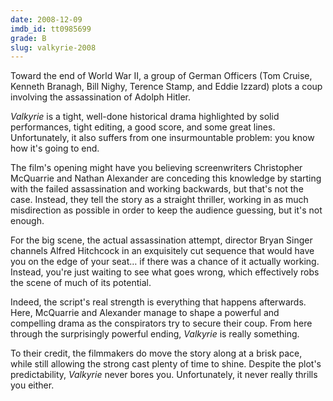 ```yaml
---
date: 2008-12-09
imdb_id: tt0985699
grade: B
slug: valkyrie-2008
---
```


Toward the end of World War II, a group of German Officers (Tom Cruise, Kenneth Branagh, Bill Nighy, Terence Stamp, and Eddie Izzard) plots a coup involving the assassination of Adolph Hitler.

_Valkyrie_ is a tight, well-done historical drama highlighted by solid performances, tight editing, a good score, and some great lines. Unfortunately, it also suffers from one insurmountable problem: you know how it's going to end.

The film's opening might have you believing screenwriters Christopher McQuarrie and Nathan Alexander are conceding this knowledge by starting with the failed assassination and working backwards, but that's not the case. Instead, they tell the story as a straight thriller, working in as much misdirection as possible in order to keep the audience guessing, but it's not enough.

For the big scene, the actual assassination attempt, director Bryan Singer channels Alfred Hitchcock in an exquisitely cut sequence that would have you on the edge of your seat… if there was a chance of it actually working. Instead, you're just waiting to see what goes wrong, which effectively robs the scene of much of its potential.

Indeed, the script's real strength is everything that happens afterwards. Here, McQuarrie and Alexander manage to shape a powerful and compelling drama as the conspirators try to secure their coup. From here through the surprisingly powerful ending, _Valkyrie_ is really something.

To their credit, the filmmakers do move the story along at a brisk pace, while still allowing the strong cast plenty of time to shine. Despite the plot's predictability, _Valkyrie_ never bores you. Unfortunately, it never really thrills you either.

